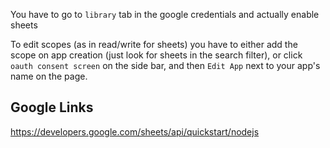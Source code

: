 You have to go to `library` tab in the google credentials and actually enable sheets

To edit scopes (as in read/write for sheets) you have to either add the scope on app creation (just look for sheets in the search filter), or click `oauth consent screen` on the side bar, and then `Edit App` next to your app's name on the page.

## Google Links
https://developers.google.com/sheets/api/quickstart/nodejs
